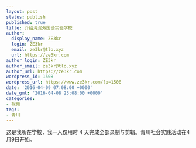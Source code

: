 ```yaml
---
layout: post
status: publish
published: true
title: 介绍海淀外国语实验学校
author:
  display_name: ZE3kr
  login: ZE3kr
  email: ze3kr@tlo.xyz
  url: https://ze3kr.com
author_login: ZE3kr
author_email: ze3kr@tlo.xyz
author_url: https://ze3kr.com
wordpress_id: 1508
wordpress_url: https://www.ze3kr.com/?p=1508
date: '2016-04-09 07:08:00 +0000'
date_gmt: '2016-04-08 23:08:00 +0000'
categories:
- 视频
tags:
- 青川
---
```

<p>这是我所在学校，我一人仅用时 4 天完成全部录制与剪辑。青川社会实践活动在4月9日开始。</p>
